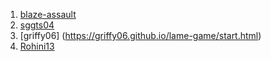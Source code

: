 1. [blaze-assault](https://blaze-assault.github.io/game/color.html)
2. [sggts04](https://shreyasgupta.in/SquareJumper/)
3. [griffy06] (https://griffy06.github.io/lame-game/start.html)
4. [Rohini13](https://rohini13.github.io/Tic-Tac-Toe/)
